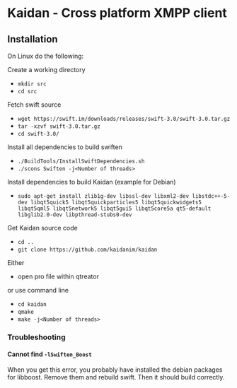# Kaidan - Cross platform XMPP client

## Installation

On Linux do the following:

Create a working directory

 * `mkdir src`
 * `cd src`

Fetch swift source

 * `wget https://swift.im/downloads/releases/swift-3.0/swift-3.0.tar.gz`
 * `tar -xzvf swift-3.0.tar.gz`
 * `cd swift-3.0/`

Install all dependencies to build swiften

 * `./BuildTools/InstallSwiftDependencies.sh`
 * `./scons Swiften -j<Number of threads>`

Install dependencies to build Kaidan (example for Debian)

 * `sudo apt-get install zlib1g-dev libssl-dev libxml2-dev libstdc++-5-dev libqt5quick5 libqt5quickparticles5 libqt5quickwidgets5 libqt5qml5 libqt5network5 libqt5gui5 libqt5core5a qt5-default libglib2.0-dev libpthread-stubs0-dev`

Get Kaidan source code

 * `cd ..`
 * `git clone https://github.com/kaidanim/kaidan`

Either

 * open pro file within qtreator

or use command line

 * `cd kaidan`
 * `qmake`
 * `make -j<Number of threads>`

### Troubleshooting

#### Cannot find `-lSwiften_Boost`

When you get this error, you probably have installed the debian packages for libboost.
Remove them and rebuild swift. Then it should build correctly.
